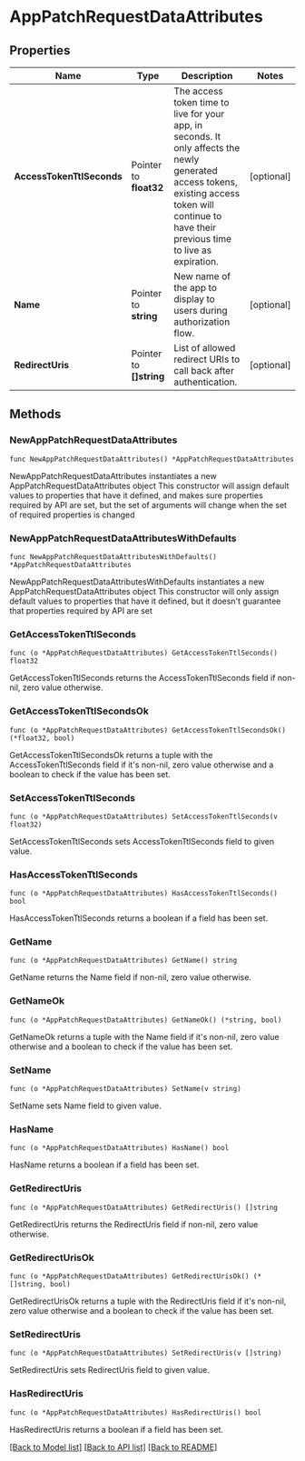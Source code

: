# AppPatchRequestDataAttributes

## Properties

Name | Type | Description | Notes
------------ | ------------- | ------------- | -------------
**AccessTokenTtlSeconds** | Pointer to **float32** | The access token time to live for your app, in seconds. It only affects the newly generated access tokens, existing access token will  continue to have their previous time to live as expiration. | [optional] 
**Name** | Pointer to **string** | New name of the app to display to users during authorization flow. | [optional] 
**RedirectUris** | Pointer to **[]string** | List of allowed redirect URIs to call back after authentication. | [optional] 

## Methods

### NewAppPatchRequestDataAttributes

`func NewAppPatchRequestDataAttributes() *AppPatchRequestDataAttributes`

NewAppPatchRequestDataAttributes instantiates a new AppPatchRequestDataAttributes object
This constructor will assign default values to properties that have it defined,
and makes sure properties required by API are set, but the set of arguments
will change when the set of required properties is changed

### NewAppPatchRequestDataAttributesWithDefaults

`func NewAppPatchRequestDataAttributesWithDefaults() *AppPatchRequestDataAttributes`

NewAppPatchRequestDataAttributesWithDefaults instantiates a new AppPatchRequestDataAttributes object
This constructor will only assign default values to properties that have it defined,
but it doesn't guarantee that properties required by API are set

### GetAccessTokenTtlSeconds

`func (o *AppPatchRequestDataAttributes) GetAccessTokenTtlSeconds() float32`

GetAccessTokenTtlSeconds returns the AccessTokenTtlSeconds field if non-nil, zero value otherwise.

### GetAccessTokenTtlSecondsOk

`func (o *AppPatchRequestDataAttributes) GetAccessTokenTtlSecondsOk() (*float32, bool)`

GetAccessTokenTtlSecondsOk returns a tuple with the AccessTokenTtlSeconds field if it's non-nil, zero value otherwise
and a boolean to check if the value has been set.

### SetAccessTokenTtlSeconds

`func (o *AppPatchRequestDataAttributes) SetAccessTokenTtlSeconds(v float32)`

SetAccessTokenTtlSeconds sets AccessTokenTtlSeconds field to given value.

### HasAccessTokenTtlSeconds

`func (o *AppPatchRequestDataAttributes) HasAccessTokenTtlSeconds() bool`

HasAccessTokenTtlSeconds returns a boolean if a field has been set.

### GetName

`func (o *AppPatchRequestDataAttributes) GetName() string`

GetName returns the Name field if non-nil, zero value otherwise.

### GetNameOk

`func (o *AppPatchRequestDataAttributes) GetNameOk() (*string, bool)`

GetNameOk returns a tuple with the Name field if it's non-nil, zero value otherwise
and a boolean to check if the value has been set.

### SetName

`func (o *AppPatchRequestDataAttributes) SetName(v string)`

SetName sets Name field to given value.

### HasName

`func (o *AppPatchRequestDataAttributes) HasName() bool`

HasName returns a boolean if a field has been set.

### GetRedirectUris

`func (o *AppPatchRequestDataAttributes) GetRedirectUris() []string`

GetRedirectUris returns the RedirectUris field if non-nil, zero value otherwise.

### GetRedirectUrisOk

`func (o *AppPatchRequestDataAttributes) GetRedirectUrisOk() (*[]string, bool)`

GetRedirectUrisOk returns a tuple with the RedirectUris field if it's non-nil, zero value otherwise
and a boolean to check if the value has been set.

### SetRedirectUris

`func (o *AppPatchRequestDataAttributes) SetRedirectUris(v []string)`

SetRedirectUris sets RedirectUris field to given value.

### HasRedirectUris

`func (o *AppPatchRequestDataAttributes) HasRedirectUris() bool`

HasRedirectUris returns a boolean if a field has been set.


[[Back to Model list]](../README.md#documentation-for-models) [[Back to API list]](../README.md#documentation-for-api-endpoints) [[Back to README]](../README.md)


